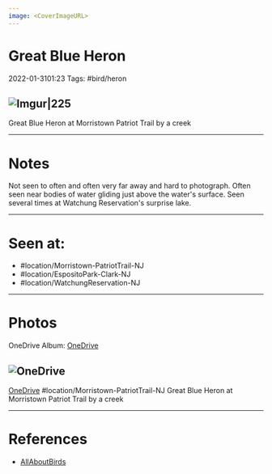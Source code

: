 ```yaml
---
image: <CoverImageURL>
---
```


# Great Blue Heron
2022-01-3101:23
Tags: #bird/heron

## ![Imgur|225](https://i.imgur.com/D6SO9Z4.png)
Great Blue Heron at Morristown Patriot Trail by a creek

---------------------------------------------------------------
# **Notes**
Not seen to often and often very far away and hard to photograph. Often seen near bodies of water gliding just above the water's surface. Seen several times at Watchung Reservation's surprise lake.

---------------------------------------------------------------
# Seen at:
-   #location/Morristown-PatriotTrail-NJ 
-   #location/EspositoPark-Clark-NJ
-   #location/WatchungReservation-NJ

---------------------------------------------------------------
# **Photos**
OneDrive Album: [OneDrive](https://1drv.ms/u/s!AvaIuMdCo_w-xlLSfPXFvwpXAjlu?e=pgOQJs)

## ![OneDrive](https://sat02pap001files.storage.live.com/y4mAoSBxfhUV7ZgX_QzmraQUtsvFtOasWRr3Hrbjn7z4J5t29lQCS8fwd7VEJpGS6hRguQVb6c3V3h4jOWrPKY27feTsz5CgpYnrTmu1BbeAjjNVehKlha5ePh7P58dCN-eZ0rOa3Mufm0HzMeZIIibpPqN3UqfgTHSTL4Eo0EOS8FNGyBJHtnrUkTH-NOCViil?encodeFailures=1&width=1339&height=893)
[OneDrive](https://1drv.ms/u/s!AvaIuMdCo_w-xlWE8Zcc7XJrdJ6U)
#location/Morristown-PatriotTrail-NJ 
Great Blue Heron at Morristown Patriot Trail by a creek

---------------------------------------------------------------
# References
- [AllAboutBirds](https://www.allaboutbirds.org/guide/Great_Blue_Heron/id)